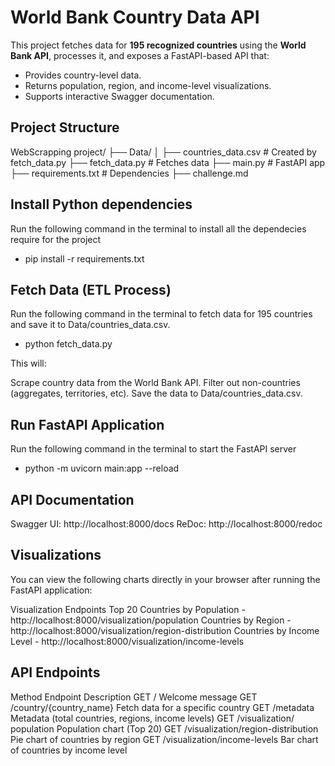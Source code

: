 # World Bank Country Data API

This project fetches data for **195 recognized countries** using the **World Bank API**, processes it, and exposes a FastAPI-based API that:

- Provides country-level data.
- Returns population, region, and income-level visualizations.
- Supports interactive Swagger documentation.


## Project Structure

WebScrapping project/
├── Data/
│   ├── countries_data.csv           # Created by fetch_data.py 
├── fetch_data.py                    # Fetches data
├── main.py                          # FastAPI app
├── requirements.txt                 # Dependencies
├── challenge.md



## Install Python dependencies
Run the following command in the terminal to install all the dependecies require for the project

- pip install -r requirements.txt



## Fetch Data (ETL Process)
Run the following command in the terminal to fetch data for 195 countries and save it to Data/countries_data.csv.

-  python fetch_data.py

This will:

Scrape country data from the World Bank API.
Filter out non-countries (aggregates, territories, etc).
Save the data to Data/countries_data.csv.



## Run FastAPI Application
Run the following command in the terminal to start the FastAPI server

- python -m uvicorn main:app --reload


## API Documentation
Swagger UI: http://localhost:8000/docs
ReDoc: http://localhost:8000/redoc


## Visualizations
You can view the following charts directly in your browser after running the FastAPI application:

Visualization Endpoints
Top 20 Countries by Population - http://localhost:8000/visualization/population
Countries by Region	           - http://localhost:8000/visualization/region-distribution
Countries by Income Level      - http://localhost:8000/visualization/income-levels


## API Endpoints
Method	Endpoint	                                  Description
GET	    /	                                          Welcome message
GET	    /country/{country_name}	                      Fetch data for a specific country
GET	    /metadata	                                  Metadata (total countries, regions, income levels)
GET	    /visualization/ population	                  Population chart (Top 20)
GET	    /visualization/region-distribution	          Pie chart of countries by region
GET	    /visualization/income-levels	              Bar chart of countries by income level
